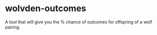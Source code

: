 # wolvden-outcomes
A tool that will give you the % chance of outcomes for offspring of a wolf pairing.
